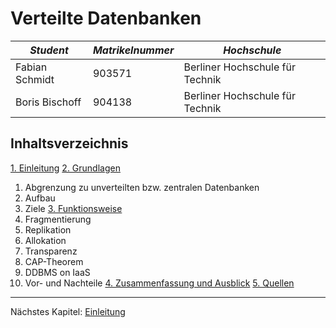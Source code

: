 # Verteilte Datenbanken

| _Student_ | _Matrikelnummer_ | _Hochschule_ |
| --- |---| --- |
| Fabian Schmidt | 903571 | Berliner Hochschule für Technik | 
| Boris Bischoff | 904138 | Berliner Hochschule für Technik |

## Inhaltsverzeichnis
[1. Einleitung](01-einleitung.md)
[2. Grundlagen](02-grundlagen.md)
   1. Abgrenzung zu unverteilten bzw. zentralen Datenbanken
   2. Aufbau
   3. Ziele
[3. Funktionsweise](03-funktionsweise.md)
   1. Fragmentierung
   2. Replikation
   3. Allokation
   4. Transparenz
   5. CAP-Theorem
   6. DDBMS on IaaS
   7. Vor- und Nachteile
[4. Zusammenfassung und Ausblick](04-zusammenfassung.md)
[5. Quellen](05-quellen.md)

<hr>

Nächstes Kapitel: [Einleitung](01-einleitung.md)
